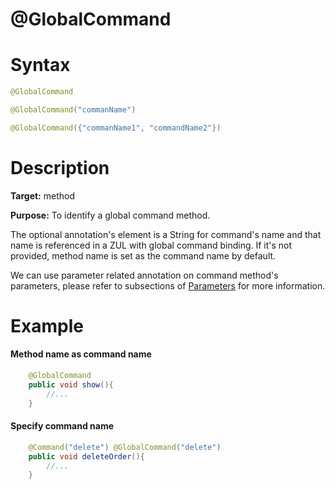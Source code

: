 # @GlobalCommand

Syntax
======

``` java
@GlobalCommand

@GlobalCommand("commanName")

@GlobalCommand({"commanName1", "commandName2"})
```

Description
===========

**Target:** method

**Purpose:** To identify a global command method.

The optional annotation's element is a String for command's name and that name is referenced in a ZUL with global command binding. If it's not provided, method name is set as the command name by default.

We can use parameter related annotation on command method's parameters, please refer to subsections of [ Parameters](/syntax/parameters.html) for more information.

Example
=======

#### Method name as command name
``` java
    @GlobalCommand
    public void show(){
        //...
    }
```
#### Specify command name
``` java
    @Command("delete") @GlobalCommand("delete")
    public void deleteOrder(){
        //...
    }
```
